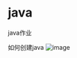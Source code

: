 # java
java作业

如何创建java
![image](https://user-images.githubusercontent.com/67939695/110744153-2e53e780-8274-11eb-9b62-8dd89304b416.png)

